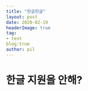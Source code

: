 ```yaml
---
title: "한글한글"
layout: post
date: 2020-02-19
headerImage: true
tag:
- test
blog:true
author: pil
---
```

# 한글 지원을 안해?

